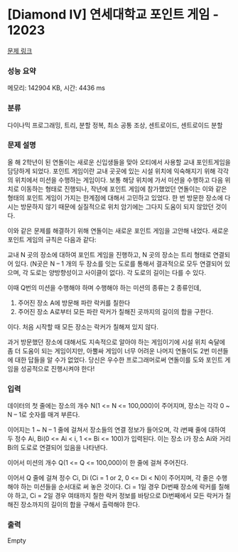 # [Diamond IV] 연세대학교 포인트 게임 - 12023 

[문제 링크](https://www.acmicpc.net/problem/12023) 

### 성능 요약

메모리: 142904 KB, 시간: 4436 ms

### 분류

다이나믹 프로그래밍, 트리, 분할 정복, 최소 공통 조상, 센트로이드, 센트로이드 분할

### 문제 설명

<p>올 해 2학년이 된 연돌이는 새로운 신입생들을 맞아 오티에서 사용할 교내 포인트게임을 담당하게 되었다. 포인트 게임이란 교내 곳곳에 있는 시설 위치에 익숙해지기 위해 각각의 위치에서 미션을 수행하는 게임이다. 보통 해당 위치에 가서 미션을 수행하고 다음 위치로 이동하는 형태로 진행되나, 작년에 포인트 게임에 참가했었던 연돌이는 이와 같은 형태의 포인트 게임이 가지는 한계점에 대해서 고민하고 있었다. 한 번 방문한 장소에 다시는 방문하지 않기 때문에 실질적으로 위치 암기에는 그다지 도움이 되지 않았던 것이다.</p>

<p>이와 같은 문제를 해결하기 위해 연돌이는 새로운 포인트 게임을 고안해 내었다. 새로운 포인트 게임의 규칙은 다음과 같다:</p>

<p>교내 N 곳의 장소에 대하여 포인트 게임을 진행하고, N 곳의 장소는 트리 형태로 연결되어 있다. (N곳은 N – 1 개의 두 장소를 잇는 도로를 통해서 결과적으로 모두 연결되어 있으며, 각 도로는 양방향성이고 사이클이 없다). 각 도로의 길이는 다를 수 있다.</p>

<p>이때 Q번의 미션을 수행해야 하며 수행해야 하는 미션의 종류는 2 종류인데,</p>

<ol>
	<li>주어진 장소 A에 방문해 파란 락커를 칠한다</li>
	<li>주어진 장소 A로부터 모든 파란 락커가 칠해진 곳까지의 길이의 합을 구한다.</li>
</ol>

<p>이다. 처음 시작할 때 모든 장소는 락커가 칠해져 있지 않다.</p>

<p>과거 방문했던 장소에 대해서도 지속적으로 알아야 하는 게임이기에 시설 위치 숙달에 좀 더 도움이 되는 게임이지만, 아뿔싸 게임이 너무 어려운 나머지 연돌이도 2번 미션들에 대한 답들을 알 수가 없었다. 당신은 우수한 프로그래머로써 연돌이를 도와 포인트 게임을 성공적으로 진행시켜야 한다!</p>

### 입력 

 <p>데이터의 첫 줄에는 장소의 개수 N(1 <= N <= 100,000)이 주어지며, 장소는 각각 0 ~ N – 1로 숫자를 매겨 부른다.</p>

<p>이어지는 1 ~ N – 1 줄에 걸쳐서 장소들의 연결 정보가 들어오며, 각 i번째 줄에 대하여 두 정수 Ai, Bi(0 <= Ai < i, 1 <= Bi <= 100)가 입력된다. 이는 장소 i가 장소 Ai와 거리 Bi의 도로로 연결되어 있음을 나타낸다.</p>

<p>이어서 미션의 개수 Q(1 <= Q <= 100,000)이 한 줄에 걸쳐 주어진다.</p>

<p>이어서 Q 줄에 걸쳐 정수 Ci, Di (Ci = 1 or 2, 0 <= Di < N)이 주어지며, 각 줄은 수행해야 하는 미션들을 순서대로 써 놓은 것이다. Ci = 1일 경우 Di번째 장소에 락커를 칠해야 하고, Ci = 2일 경우 여태까지 칠한 락커 정보를 바탕으로 Di번째에서 모든 락커가 칠해진 장소까지의 길이의 합을 구해서 출력해야 한다.</p>

### 출력 

 Empty

